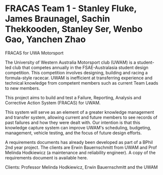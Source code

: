 # FRACAS Team 1 - Stanley Fluke, James Braunagel, Sachin Thekkooden, Stanley Ser, Wenbo Gao, Yanchen Zhao 
FRACAS for UWA Motorsport

The University of Western Australia Motorsport club (UWAM) is a student-led club that competes annually in the FSAE-Australasia student design competition. This competition involves designing, building and racing a formula-style racecar. UWAM is inefficient at transferring experience and technical knowledge from competent members such as current Team Leads to new members.

This project aims to build and test a Failure, Reporting, Analysis and Corrective Action System (FRACAS) for UWAM. 

This system will serve as an element of a greater knowledge management and transfer system, allowing current and future members to see records of past failures and how they were dealt with. Our intention is that this knowledge capture system can improve UWAM's scheduling, budgeting, management, vehicle testing, and the focus of future design efforts.

A requirements documents has already been developed as part of a BPhil 2nd year project. The clients are Erwin Bauernschmitt from UWAM and Prof Melinda Hodkiewicz (a maintenance and reliability engineer). A copy of the requirements document is available here.

Clients: Professor Melinda Hodkiewicz, Erwin Bauernschmitt and the UWAM
